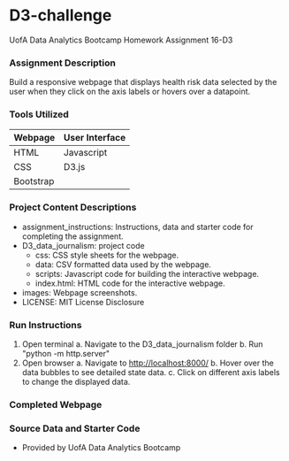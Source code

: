 # D3-challenge
UofA Data Analytics Bootcamp Homework Assignment 16-D3

### Assignment Description
Build a responsive webpage that displays health risk data selected by the user when they click on the axis labels or hovers over a datapoint.

### Tools Utilized
| Webpage | User Interface |
|----------|----------|
| HTML | Javascript |
| CSS | D3.js |
| Bootstrap |  |

### Project Content Descriptions
* assignment_instructions: Instructions, data and starter code for completing the assignment.
* D3_data_journalism: project code
    * css: CSS style sheets for the webpage.
    * data: CSV formatted data used by the webpage.
    * scripts: Javascript code for building the interactive webpage.
    * index.html: HTML code for the interactive webpage.
* images: Webpage screenshots.
* LICENSE: MIT License Disclosure

### Run Instructions
1. Open terminal
    a. Navigate to the D3_data_journalism folder
    b. Run "python -m http.server" 
2. Open browser
    a. Navigate to <a href="http://localhost:8000/" target="_blank">http://localhost:8000/</a>
    b. Hover over the data bubbles to see detailed state data.
    c. Click on different axis labels to change the displayed data.
    
### Completed Webpage


### Source Data and Starter Code
* Provided by UofA Data Analytics Bootcamp